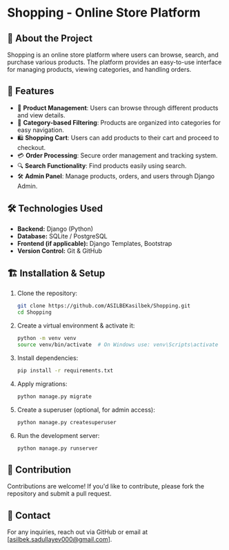 # Shopping - Online Store Platform

## 📌 About the Project
Shopping is an online store platform where users can browse, search, and purchase various products. The platform provides an easy-to-use interface for managing products, viewing categories, and handling orders.

## 🚀 Features
- 🛒 **Product Management**: Users can browse through different products and view details.
- 📂 **Category-based Filtering**: Products are organized into categories for easy navigation.
- 🛍️ **Shopping Cart**: Users can add products to their cart and proceed to checkout.
- 💳 **Order Processing**: Secure order management and tracking system.
- 🔍 **Search Functionality**: Find products easily using search.
- 🛠️ **Admin Panel**: Manage products, orders, and users through Django Admin.

## 🛠️ Technologies Used
- **Backend:** Django (Python)
- **Database:** SQLite / PostgreSQL
- **Frontend (if applicable):** Django Templates, Bootstrap
- **Version Control:** Git & GitHub

## 🏗️ Installation & Setup
1. Clone the repository:
   ```bash
   git clone https://github.com/ASILBEKasilbek/Shopping.git
   cd Shopping
   ```
2. Create a virtual environment & activate it:
   ```bash
   python -m venv venv
   source venv/bin/activate  # On Windows use: venv\Scripts\activate
   ```
3. Install dependencies:
   ```bash
   pip install -r requirements.txt
   ```
4. Apply migrations:
   ```bash
   python manage.py migrate
   ```
5. Create a superuser (optional, for admin access):
   ```bash
   python manage.py createsuperuser
   ```
6. Run the development server:
   ```bash
   python manage.py runserver
   ```

## 🤝 Contribution
Contributions are welcome! If you'd like to contribute, please fork the repository and submit a pull request.

## 📩 Contact
For any inquiries, reach out via GitHub or email at [asilbek.sadullayev000@gmail.com].

